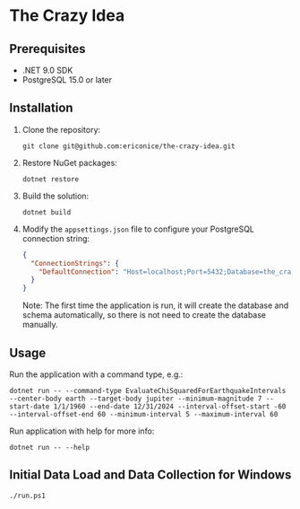 # The Crazy Idea

## Prerequisites

- .NET 9.0 SDK
- PostgreSQL 15.0 or later

## Installation

1. Clone the repository:
   ```
   git clone git@github.com:ericonice/the-crazy-idea.git
   ```
2. Restore NuGet packages:
   ```
   dotnet restore
   ```
3. Build the solution:
   ```
   dotnet build
   ```
4. Modify the `appsettings.json` file to configure your PostgreSQL connection string:
   ```json
   {
	 "ConnectionStrings": {
	   "DefaultConnection": "Host=localhost;Port=5432;Database=the_crazy_idea;Username=your_username;Password=your_password"
	 }
   }
   ```
   Note: The first time the application is run, it will create the database and schema automatically, so there is not need to create the database manually.

## Usage

Run the application with a command type, e.g.:

```
dotnet run -- --command-type EvaluateChiSquaredForEarthquakeIntervals --center-body earth --target-body jupiter --minimum-magnitude 7 --start-date 1/1/1960 --end-date 12/31/2024 --interval-offset-start -60 --interval-offset-end 60 --minimum-interval 5 --maximum-interval 60
```

Run application with help for more info:
```
dotnet run -- --help
```

## Initial Data Load and Data Collection for Windows
```
./run.ps1
```

